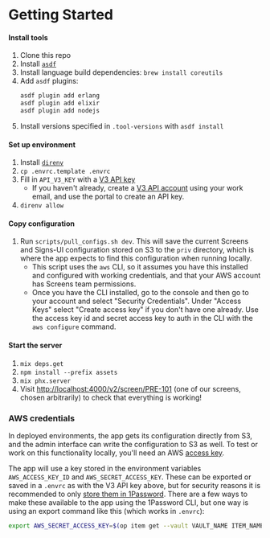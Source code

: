 # Getting Started

#### Install tools

1. Clone this repo
1. Install [`asdf`](https://github.com/asdf-vm/asdf)
1. Install language build dependencies: `brew install coreutils`
1. Add `asdf` plugins:
   ```bash
   asdf plugin add erlang
   asdf plugin add elixir
   asdf plugin add nodejs
   ```
1. Install versions specified in `.tool-versions` with `asdf install`

#### Set up environment

1. Install [`direnv`](https://direnv.net/)
1. `cp .envrc.template .envrc`
1. Fill in `API_V3_KEY` with a [V3 API key](https://api-v3.mbta.com/)
   - If you haven't already, create a [V3 API account](https://api-v3.mbta.com/)
     using your work email, and use the portal to create an API key.
1. `direnv allow`

#### Copy configuration

1. Run `scripts/pull_configs.sh dev`. This will save the current Screens and
   Signs-UI configuration stored on S3 to the `priv` directory, which is where
   the app expects to find this configuration when running locally.
   - This script uses the `aws` CLI, so it assumes you have this installed and
     configured with working credentials, and that your AWS account has Screens
     team permissions.
   - Once you have the CLI installed, go to the console and then go to your
     account and select "Security Credentials". Under "Access Keys" select
     "Create access key" if you don't have one already. Use the access key id
     and secret access key to auth in the CLI with the `aws configure` command.

#### Start the server

1. `mix deps.get`
1. `npm install --prefix assets`
1. `mix phx.server`
1. Visit <http://localhost:4000/v2/screen/PRE-101> (one of our screens, chosen
   arbitrarily) to check that everything is working!

### AWS credentials

In deployed environments, the app gets its configuration directly from S3, and
the admin interface can write the configuration to S3 as well. To test or work
on this functionality locally, you'll need an AWS
[access key](https://console.aws.amazon.com/iam/home#/security_credentials).

The app will use a key stored in the environment variables `AWS_ACCESS_KEY_ID`
and `AWS_SECRET_ACCESS_KEY`. These can be exported or saved in a `.envrc` as
with the V3 API key above, but for security reasons it is recommended to only
[store them in 1Password][1]. There are a few ways to make these available to
the app using the 1Password CLI, but one way is using an export command like
this (which works in `.envrc`):

```sh
export AWS_SECRET_ACCESS_KEY=$(op item get --vault VAULT_NAME ITEM_NAME --field FIELD_NAME)
```

[1]: https://www.notion.so/mbta-downtown-crossing/Storing-Access-Keys-Securely-in-1Password-b89310bc67784722a5a218500f34443d?pm=c
